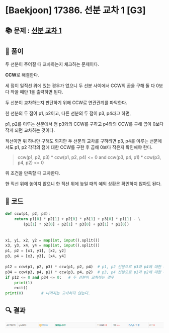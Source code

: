 # [Baekjoon] 17386. 선분 교차 1 [G3]

## 📚 문제 : [선분 교차 1](https://www.acmicpc.net/problem/17386)

## 📖 풀이

두 선분이 주어질 때 교차하는지 체크하는 문제이다.

**CCW**로 해결한다.

세 점이 일직선 위에 있는 경우가 없으니 두 선분 사이에서 CCW의 곱을 구해 둘 다 0보다 작을 때만 1을 출력하면 된다.

두 선분이 교차하는지 판단하기 위해 CCW로 연관관계를 파악한다.

한 선분의 두 점이 p1, p2이고, 다른 선분의 두 점이 p3, p4라고 하면,

p1, p2를 이루는 선분에서 점 p3와의 CCW를 구하고 p4와의 CCW를 구해 곱이 0보다 작게 되면 교차하는 것이다.

직선이면 위 하나만 구해도 되지만 두 선분의 교차를 구하려면 p3, p4를 이루는 선분에서도 p1, p2 각각의 점에 대한 CCW를 구한 후 곱해 0보다 작은지 확인해야 한다.

> ccw(p1, p2, p3) * ccw(p1, p2, p4) <= 0 and ccw(p3, p4, p1) * ccw(p3, p4, p2) <= 0

위 조건을 만족할 때 교차한다.

한 직선 위에 놓이지 않으니 한 직선 위에 놓일 때의 예외 상황은 확인하지 않아도 된다.

## 📒 코드

```python
def ccw(p1, p2, p3):
    return p1[0] * p2[1] + p2[0] * p3[1] + p3[0] * p1[1] - \
        (p1[1] * p2[0] + p2[1] * p3[0] + p3[1] * p1[0])


x1, y1, x2, y2 = map(int, input().split())
x3, y3, x4, y4 = map(int, input().split())
p1, p2 = [x1, y1], [x2, y2]
p3, p4 = [x3, y3], [x4, y4]

p12 = ccw(p1, p2, p3) * ccw(p1, p2, p4)  # p1, p2 선분으로 p3과 p4에 대한 ccw의 곱
p34 = ccw(p3, p4, p1) * ccw(p3, p4, p2)  # p3, p4 선분으로 p1과 p2에 대한 ccw의 곱
if p12 <= 0 and p34 <= 0:   # 두 선분이 교차하는 경우
    print(1)
    exit()
print(0)        # 나머지는 교차하지 않는다.
```

## 🔍 결과

![image-20220629021424165](README.assets/image-20220629021424165.png)
